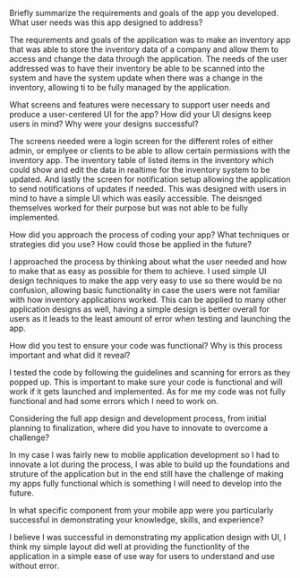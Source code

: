 Briefly summarize the requirements and goals of the app you developed. What user needs was this app designed to address?

The requrements and goals of the application was to make an inventory app that was able to store the inventory data of a company and allow them to access and change the data through the application. The needs of the user addressed was to have their inventory be able to be scanned into the system and have the system update when there was a change in the inventory, allowing ti to be fully managed by the application. 

What screens and features were necessary to support user needs and produce a user-centered UI for the app? How did your UI designs keep users in mind? Why were your designs successful?

The screens needed were a login screen for the different roles of either admin, or emplyee or clients to be able to allow certain permissions with the inventory app. The inventory table of listed items in the inventory which could show and edit the data in realtime for the inventory system to be updated. And lastly the screen for notification setup allowing the application to send notifications of updates if needed. This was designed with users in mind to have a simple UI which was easily accessible. The deisnged themselves worked for their purpose but was not able to be fully implemented. 

How did you approach the process of coding your app? What techniques or strategies did you use? How could those be applied in the future?

I approached the process by thinking about what the user needed and how to make that as easy as possible for them to achieve. I used simple UI design techniques to make the app very easy to use so there would be no confusion, allowing basic functionality in case the users were not familiar with how inventory applications worked. This can be applied to many other application designs as well, having a simple design is better overall for users as it leads to the least amount of error when testing and launching the app. 

How did you test to ensure your code was functional? Why is this process important and what did it reveal?

I tested the code by following the guidelines and scanning for errors as they popped up. This is important to make sure your code is functional and will work if it gets launched and implemented. As for me my code was not fully functional and had some errors which I need to work on. 

Considering the full app design and development process, from initial planning to finalization, where did you have to innovate to overcome a challenge?

In my case I was fairly new to mobile application development so I had to innovate a lot during the process, I was able to build up the foundations and struture of the application but in the end still have the challenge of making my apps fully functional which is something I will need to develop into the future.

In what specific component from your mobile app were you particularly successful in demonstrating your knowledge, skills, and experience?

I believe I was successful in demonstrating my application design with UI, I think my simple layout did well at providing the functionlity of the application in a simple ease of use way for users to understand and use without error. 
